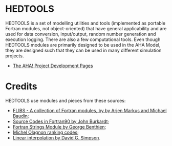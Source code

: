 # HEDTOOLS #

HEDTOOLS is a set of modelling utilities and tools (implemented as portable
Fortran modules, not object-oriented) that have general applicability and
are used for data conversion, input/output, random number generation and
execution logging. There are also a few computational tools. Even though
HEDTOOLS modules are primarily designed to be used in the AHA Model, they
are designed such that they can be used in many different simulation projects.

 - [The AHA! Project Development Pages](http://158.37.63.57)

# Credits #

HEDTOOLS use modules and pieces from these sources:

- [FLIBS - A collection of Fortran modules, by by Arjen Markus and Michael Baudin](http://flibs.sourceforge.net/);
- [Source Codes in Fortran90 by John Burkardt](https://people.sc.fsu.edu/~jburkardt/f_src/f_src.html);
- [Fortran Strings Module by George Benthien](http://gbenthien.net/strings/str-index.html);
- [Michel Olagnon ranking codes](http://www.fortran-2000.com/rank/);
- [Linear interpolation by David G. Simpson](http://www.davidgsimpson.com/software/linterpol_f90.txt).

